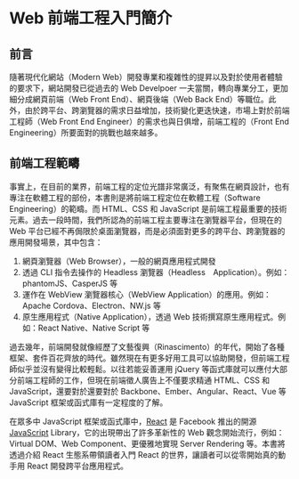 # Web 前端工程入門簡介

## 前言
隨著現代化網站（Modern Web）開發專業和複雜性的提昇以及對於使用者體驗的要求下，網站開發已從過去的 Web Develpoer 一夫當關，轉向專業分工，更加細分成網頁前端（Web Front End）、網頁後端（Web Back End）等職位。此外，由於跨平台、跨瀏覽器的需求日益增加，技術變化更迭快速，市場上對於前端工程師（Web Front End Engineer）的需求也與日俱增，前端工程的（Front End Engineering）所要面對的挑戰也越來越多。

## 前端工程範疇
事實上，在目前的業界，前端工程的定位光譜非常廣泛，有聚焦在網頁設計，也有專注在軟體工程的部份，本書則是將前端工程定位在軟體工程（Software Engineering）的範疇。而 HTML、CSS 和 JavaScript 是前端工程最重要的技術元素。過去一段時間，我們所認為的前端工程主要專注在瀏覽器平台，但現在的 Web 平台已經不再侷限於桌面瀏覽器，而是必須面對更多的跨平台、跨瀏覽器的應用開發場景，其中包含：

1. 網頁瀏覽器（Web Browser），一般的網頁應用程式開發
2. 透過 CLI 指令去操作的 Headless 瀏覽器（Headless　Application）。例如：phantomJS、CasperJS 等
3. 運作在 WebView 瀏覽器核心（WebView Application）的應用。例如：Apache Cordova、Electron、NW.js 等
4. 原生應用程式（Native Application），透過 Web 技術撰寫原生應用程式。例如：React Native、Native Script 等

過去幾年，前端開發就像經歷了文藝復興（Rinascimento）的年代，開始了各種框架、套件百花齊放的時代。雖然現在有更多好用工具可以協助開發，但前端工程師似乎並沒有變得比較輕鬆。以往若能妥善運用 jQuery 等函式庫就可以應付大部分前端工程師的工作，但現在前端徵人廣告上不僅要求精通 HTML、CSS 和 JavaScript，還要對於還要對於 Backbone、Ember、Angular、React、Vue 等 JavaScript 框架或函式庫有一定程度的了解。

在眾多中 JavaScript 框架或函式庫中，[React](https://facebook.github.io/react/) 是 Facebook 推出的開源 [JavaScript](https://en.wikipedia.org/wiki/JavaScript) Library，它的出現帶出了許多革新性的 Web 觀念開始流行，例如：Virtual DOM、Web Component、更優雅地實現 Server Rendering 等。本書將透過介紹 React 生態系帶領讀者入門 React 的世界，讓讀者可以從零開始真的動手用 React 開發跨平台應用程式。